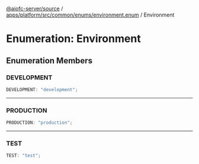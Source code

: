 [@aiofc-server/source](../../../../../../../index.md) / [apps/platform/src/common/enums/environment.enum](../index.md) / Environment

# Enumeration: Environment

## Enumeration Members

### DEVELOPMENT

```ts
DEVELOPMENT: "development";
```

***

### PRODUCTION

```ts
PRODUCTION: "production";
```

***

### TEST

```ts
TEST: "test";
```
